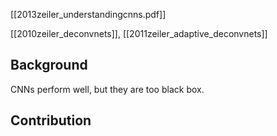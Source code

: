 [[2013zeiler_understandingcnns.pdf]]

[[2010zeiler_deconvnets]],  [[2011zeiler_adaptive_deconvnets]]

## Background 

   CNNs perform well, but they are too black box. 

## Contribution 



